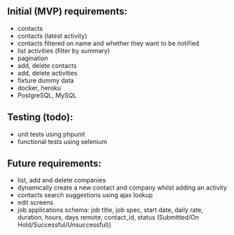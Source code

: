 
Initial (MVP) requirements:
------------------------

- contacts
- contacts (latest activity)
- contacts filtered on name and whether they want to be notified
- list activities (filter by summary)
- pagination
- add, delete contacts
- add, delete activities
- fixture dummy data
- docker, heroku 
- PostgreSQL, MySQL

Testing (todo):
------------------------

- unit tests using phpunit
- functional tests using selenium

Future requirements:
------------------------

- list, add and delete companies
- dynamically create a new contact and company whilst adding an activity
- contacts search suggestions using ajax lookup
- edit screens
- job applications
schema: job title, job spec, start date, daily rate, duration, hours, days remote, contact_id,
status (Submitted/On Hold/Successful/Unsuccessful))

